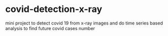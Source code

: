 # covid-detection-x-ray
mini project to detect covid 19 from x-ray images and do time series based analysis to find future covid cases number
